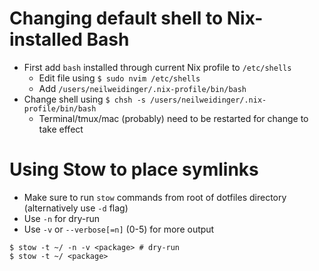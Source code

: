 # Changing default shell to Nix-installed Bash
- First add `bash` installed through current Nix profile to `/etc/shells`
    - Edit file using `$ sudo nvim /etc/shells`
    - Add `/users/neilweidinger/.nix-profile/bin/bash`
- Change shell using `$ chsh -s /users/neilweidinger/.nix-profile/bin/bash`
    - Terminal/tmux/mac (probably) need to be restarted for change to take effect

# Using Stow to place symlinks
- Make sure to run `stow` commands from root of dotfiles directory (alternatively use `-d` flag)
- Use `-n` for dry-run
- Use `-v` or `--verbose[=n]` (0-5) for more output

```
$ stow -t ~/ -n -v <package> # dry-run
$ stow -t ~/ <package>
```
